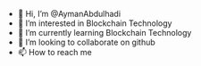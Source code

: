 - 👋 Hi, I’m @AymanAbdulhadi
- 👀 I’m interested in Blockchain Technology 
- 🌱 I’m currently learning Blockchain Technology 
- 💞️ I’m looking to collaborate on github 
- 📫 How to reach me

<!---
AymanAbdulhadi/08141655340 
